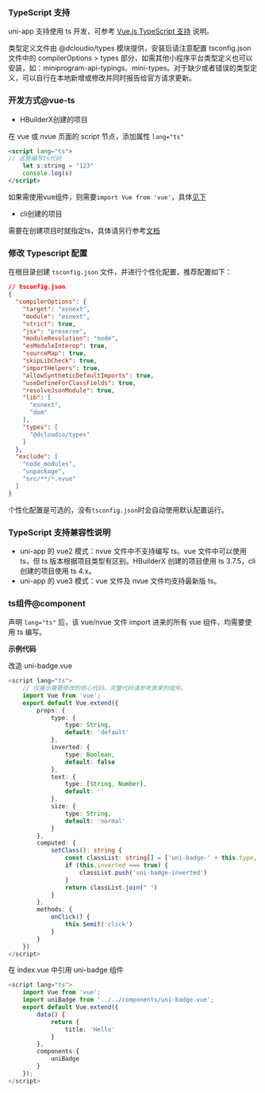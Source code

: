 ### TypeScript 支持

uni-app 支持使用 ts 开发，可参考 [Vue.js TypeScript 支持](https://cn.vuejs.org/v2/guide/typescript.html) 说明。

类型定义文件由 @dcloudio/types 模块提供，安装后请注意配置 tsconfig.json 文件中的 compilerOptions > types 部分，如需其他小程序平台类型定义也可以安装，如：miniprogram-api-typings、mini-types。对于缺少或者错误的类型定义，可以自行在本地新增或修改并同时报告给官方请求更新。

### 开发方式@vue-ts

- HBuilderX创建的项目

在 vue 或 nvue 页面的 script 节点，添加属性 `lang="ts"`

```html
<script lang="ts">
// 这里编写ts代码
	let s:string = "123"
	console.log(s)
</script>
```

如果需使用vue组件，则需要`import Vue from 'vue'`，具体[见下](#component)

- cli创建的项目

需要在创建项目时就指定ts，具体请另行参考[文档](https://uniapp.dcloud.io/quickstart-cli.html#install-vue-cli)

### 修改 Typescript 配置

在根目录创建 `tsconfig.json` 文件，并进行个性化配置，推荐配置如下：
```json
// tsconfig.json
{
  "compilerOptions": {
    "target": "esnext",
    "module": "esnext",
    "strict": true,
    "jsx": "preserve",
    "moduleResolution": "node",
    "esModuleInterop": true,
    "sourceMap": true,
    "skipLibCheck": true,
    "importHelpers": true,
    "allowSyntheticDefaultImports": true,
    "useDefineForClassFields": true,
    "resolveJsonModule": true,
    "lib": [
      "esnext",
      "dom"
    ],
    "types": [
      "@dcloudio/types"
    ]
  },
  "exclude": [
    "node_modules",
    "unpackage",
    "src/**/*.nvue"
  ]
}
```

个性化配置是可选的，没有`tsconfig.json`时会自动使用默认配置运行。

### TypeScript 支持兼容性说明
- uni-app 的 vue2 模式：nvue 文件中不支持编写 ts。vue 文件中可以使用 ts，但 ts 版本根据项目类型有区别。HBuilderX 创建的项目使用 ts 3.7.5，cli 创建的项目使用 ts 4.x。
- uni-app 的 vue3 模式：vue 文件及 nvue 文件均支持最新版 ts。

### ts组件@component

声明 `lang="ts"` 后，该 vue/nvue 文件 import 进来的所有 vue 组件，均需要使用 ts 编写。

**示例代码**

改造 uni-badge.vue

```ts
<script lang="ts">
    // 仅展示需要修改的核心代码，完整代码请参考原来的组件。
	import Vue from 'vue';
	export default Vue.extend({
		props: {
			type: {
				type: String,
				default: 'default'
			},
			inverted: {
				type: Boolean,
				default: false
			},
			text: {
				type: [String, Number],
				default: ''
			},
			size: {
				type: String,
				default: 'normal'
			}
		},
		computed: {
			setClass(): string {
				const classList: string[] = ['uni-badge-' + this.type, 'uni-badge-size-' + this.size];
				if (this.inverted === true) {
					classList.push('uni-badge-inverted')
				}
				return classList.join(" ")
			}
		},
		methods: {
			onClick() {
				this.$emit('click')
			}
		}
	})
</script>
```

在 index.vue 中引用 uni-badge 组件

```ts
<script lang="ts">
	import Vue from 'vue';
	import uniBadge from '../../components/uni-badge.vue';
	export default Vue.extend({
		data() {
			return {
				title: 'Hello'
			}
		},
		components:{
			uniBadge
		}
	});
</script>
```
